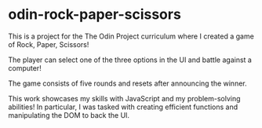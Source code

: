 # odin-rock-paper-scissors
This is a project for the The Odin Project curriculum
where I created a game of Rock, Paper, Scissors!

The player can select one of the three options
in the UI and battle against a computer!

The game consists of five rounds and resets
after announcing the winner.

This work showcases my skills with JavaScript and
my problem-solving abilities! In particular, I
was tasked with creating efficient functions
and manipulating the DOM to back the UI.